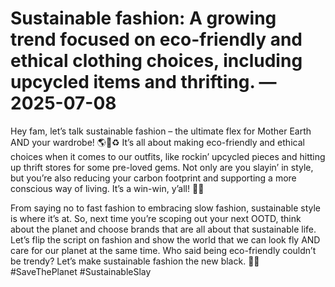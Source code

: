 # Sustainable fashion: A growing trend focused on eco-friendly and ethical clothing choices, including upcycled items and thrifting. — 2025-07-08

Hey fam, let’s talk sustainable fashion – the ultimate flex for Mother Earth AND your wardrobe! 🌎👗♻️ It’s all about making eco-friendly and ethical choices when it comes to our outfits, like rockin’ upcycled pieces and hitting up thrift stores for some pre-loved gems. Not only are you slayin’ in style, but you’re also reducing your carbon footprint and supporting a more conscious way of living. It’s a win-win, y’all! 💁‍♀️

From saying no to fast fashion to embracing slow fashion, sustainable style is where it’s at. So, next time you’re scoping out your next OOTD, think about the planet and choose brands that are all about that sustainable life. Let’s flip the script on fashion and show the world that we can look fly AND care for our planet at the same time. Who said being eco-friendly couldn’t be trendy? Let’s make sustainable fashion the new black. 💚🌟 #SaveThePlanet #SustainableSlay